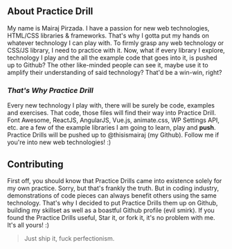 ## About Practice Drill

My name is Mairaj Pirzada. I have a passion for new web technologies, HTML/CSS libraries & frameworks. That's why I gotta put my hands on whatever technology I can play with. To firmly grasp any web technology or CSS/JS library, I need to practice with it. Now, what if every library I explore, technology I play and the all the example code that goes into it, is pushed up to Github? The other like-minded people can see it, maybe use it to amplify their understanding of said technology? That'd be a win-win, right?

### *That's Why Practice Drill* ###

Every new technology I play with, there will be surely be code, examples and exercises. That code, those files will find their way into Practice Drill. Font Awesome, ReactJS, AngularJS, Vue.js, animate.css, WP Settings API, etc. are a few of the example libraries I am going to learn, play and **push**. Practice Drills will be pushed up to @thisismairaj (my Github). Follow me if you're into new web technologies! :)

## Contributing

First off, you should know that Practice Drills came into existence solely for my own practice. Sorry, but that's frankly the truth. But in coding industry, demonstrations of code pieces can always benefit others using the same technology. That's why I decided to put Practice Drills them up on Github, building my skillset as well as a boastful Github profile (evil smirk). If you found the Practice Drills useful, Star it, or fork it, it's no problem with me. It's all yours! :)

> Just ship it, fuck perfectionism.